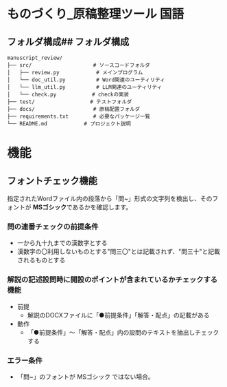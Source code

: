# ものづくり_原稿整理ツール 国語


## フォルダ構成## フォルダ構成

```text
manuscript_review/
├── src/                    # ソースコードフォルダ
│   ├── review.py            # メインプログラム
│   └── doc_util.py          # Word関連のユーティリティ
│   └── llm_util.py          # LLM関連のユーティリティ
│   └── check.py　　　　　　　# checkの実装
├── test/                  # テストフォルダ
├── docs/                   # 原稿配置フォルダ
├── requirements.txt        # 必要なパッケージ一覧
└── README.md            # プロジェクト説明
```
# 機能

## フォントチェック機能
指定されたWordファイル内の段落から「問~」形式の文字列を検出し、そのフォントが **MSゴシック**であるかを確認します。

### 問の連番チェックの前提条件
- 一から九十九までの漢数字とする
- 漢数字の〇利用しないものとする"問三〇"とは記載されず、"問三十"と記載されるものとする

### 解説の記述設問時に開設のポイントが含まれているかチェックする機能
- 前提
  - 解説のDOCXファイルに「●前提条件」「解答・配点」の記載がある
- 動作
  - 「●前提条件」～「解答・配点」内の設問のテキストを抽出しチェックする

### エラー条件
- 「問~」のフォントが MSゴシック ではない場合。
